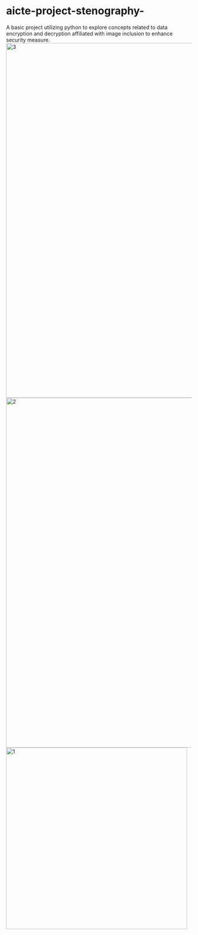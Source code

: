 # aicte-project-stenography-
A basic project utilizing python to explore concepts related to data encryption and decryption affiliated with image inclusion to enhance security measure. 
<img width="959" alt="3" src="https://github.com/user-attachments/assets/44ce45ff-20de-4bcd-b164-376dc4f8e479" />
<img width="946" alt="2" src="https://github.com/user-attachments/assets/15256d81-2ee1-4343-b385-a078362dbd71" />
<img width="491" alt="1" src="https://github.com/user-attachments/assets/8dd6db4f-6b17-4398-9937-cdd83a811a39" />
